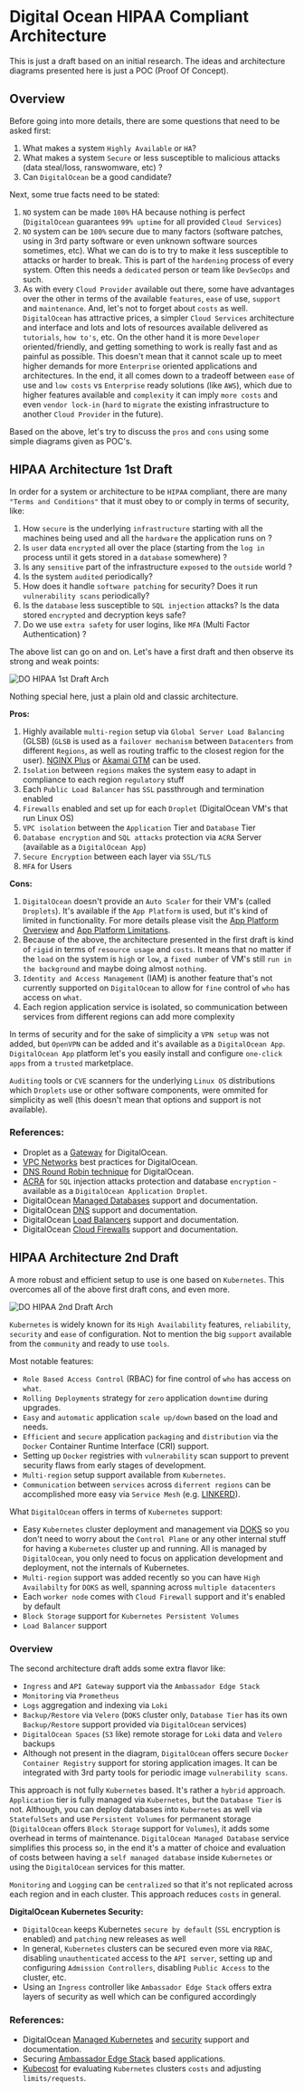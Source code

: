 # Digital Ocean HIPAA Compliant Architecture

This is just a draft based on an initial research. The ideas and architecture diagrams presented here is just a POC (Proof Of Concept).

## Overview

Before going into more details, there are some questions that need to be asked first:

1. What makes a system `Highly Available` or `HA`? 
2. What makes a system `Secure` or less susceptible to malicious attacks (data steal/loss, ranswomware, etc) ?
3. Can `DigitalOcean` be a good candidate?

Next, some true facts need to be stated:

1. `NO` system can be made `100%` HA because nothing is perfect (`DigitalOcean` guarantees `99% uptime` for all provided `Cloud Services`)
2. `NO` system can be `100%` secure due to many factors (software patches, using in 3rd party software or even unknown software sources sometimes, etc). What we can do is to try to make it less susceptible to attacks or harder to break. This is part of the `hardening` process of every system. Often this needs a `dedicated` person or team like `DevSecOps` and such.
3. As with every `Cloud Provider` available out there, some have advantages over the other in terms of the available `features`, `ease` of use, `support` and `maintenance`. And, let's not to forget about `costs` as well. `DigitalOcean` has attractive prices, a simpler `Cloud Services` architecture and interface and lots and lots of resources available delivered as `tutorials`, `how to's`, etc. On the other hand it is more `Developer` oriented/friendly, and getting something to work is really fast and as painful as possible. This doesn't mean that it cannot scale up to meet higher demands for more `Enterprise` oriented applications and architectures. In the end, it all comes down to a tradeoff between `ease` of use and `low costs` vs `Enterprise` ready solutions (like `AWS`), which due to higher features available and `complexity` it can imply `more costs` and even `vendor lock-in` (`hard` to `migrate` the existing infrastructure to another `Cloud Provider` in the future).

Based on the above, let's try to discuss the `pros` and `cons` using some simple diagrams given as POC's.


## HIPAA Architecture 1st Draft

In order for a system or architecture to be `HIPAA` compliant, there are many `"Terms and Conditions"` that it must obey to or comply in terms of security, like:

1. How `secure` is the underlying `infrastructure` starting with all the machines being used and all the `hardware` the application runs on ? 
2. Is `user` data `encrypted` all over the place (starting from the `log in` process until it gets stored in a `database` somewhere) ? 
3. Is any `sensitive` part of the infrastructure `exposed` to the `outside` world ?
4. Is the system `audited` periodically? 
5. How does it handle `software patching` for security? Does it run `vulnerability scans` periodically?
6. Is the `database` less susceptible to `SQL injection` attacks? Is the data stored `encrypted` and decryption keys safe?
7. Do we use `extra safety` for user logins, like `MFA` (Multi Factor Authentication) ?

The above list can go on and on. Let's have a first draft and then observe its strong and weak points:

![DO HIPAA 1st Draft Arch](res/img/do_hipaa_arch_1st.jpg)

Nothing special here, just a plain old and classic architecture.

**Pros:**

1. Highly available `multi-region` setup via `Global Server Load Balancing` (GLSB) (`GLSB` is used as a `failover mechanism` between `Datacenters` from different `Regions`, as well as routing traffic to the closest region for the user). [NGINX Plus](https://www.nginx.com/resources/glossary/global-server-load-balancing/) or [Akamai GTM](https://www.akamai.com/products/global-traffic-management) can be used.
2. `Isolation` between `regions` makes the system easy to adapt in compliance to each region `regulatory` stuff 
3. Each `Public Load Balancer` has `SSL` passthrough and termination enabled
4. `Firewalls` enabled and set up for each `Droplet` (DigitalOcean VM's that run Linux OS)
5. `VPC isolation` between the `Application` Tier and `Database` Tier
6. `Database encryption` and `SQL attacks` protection via `ACRA` Server (available as a `DigitalOcean App`)
7. `Secure Encryption` between each layer via `SSL/TLS`
8. `MFA` for Users

**Cons:**

1. `DigitalOcean` doesn't provide an `Auto Scaler` for their VM's (called `Droplets`). It's available if the `App Platform` is used, but it's kind of limited in functionality. For more details please visit the [App Platform Overview](https://docs.digitalocean.com/products/app-platform) and [App Platform Limitations](https://docs.digitalocean.com/products/app-platform/#limits).
2. Because of the above, the architecture presented in the first draft is kind of `rigid` in terms of `resource usage` and `costs`. It means that no matter if the `load` on the system is `high` or `low`, a `fixed number` of VM's still `run in the background` and maybe doing almost `nothing`.
3. `Identity and Access Management` (IAM) is another feature that's not currently supported on `DigitalOcean` to allow for `fine` control of `who` has access on `what`.
4. Each region application service is isolated, so communication between services from different regions can add more complexity
   
In terms of security and for the sake of simplicity a `VPN setup` was not added, but `OpenVPN` can be added and it's available as a `DigitalOcean App`. `DigitalOcean App` platform let's you easily install and configure `one-click apps` from a `trusted` marketplace. 

`Auditing` tools or `CVE` scanners for the underlying `Linux OS` distributions which `Droplets` use or other software components, were ommited for simplicity as well (this doesn't mean that options and support is not available).

### References:

* Droplet as a [Gateway](https://docs.digitalocean.com/products/networking/vpc/resources/droplet-as-gateway/) for DigitalOcean.
* [VPC Networks](https://docs.digitalocean.com/products/networking/vpc/resources/best-practices/) best practices for DigitalOcean.
* [DNS Round Robin technique](https://www.digitalocean.com/community/tutorials/how-to-configure-dns-round-robin-load-balancing-for-high-availability) for DigitalOcean.
* [ACRA](https://marketplace.digitalocean.com/apps/acra) for `SQL` injection attacks protection and database `encryption` - available as a `DigitalOcean Application Droplet`.
* DigitalOcean [Managed Databases](https://docs.digitalocean.com/products/databases/) support and documentation.
* DigitalOcean [DNS](https://docs.digitalocean.com/products/networking/dns/) support and documentation.
* DigitalOcean [Load Balancers](https://docs.digitalocean.com/products/networking/load-balancers/) support and documentation.
* DigitalOcean [Cloud Firewalls](https://docs.digitalocean.com/products/networking/firewalls/) support and documentation.


## HIPAA Architecture 2nd Draft

A more robust and efficient setup to use is one based on `Kubernetes`. This overcomes all of the above first draft cons, and even more.

![DO HIPAA 2nd Draft Arch](res/img/do_hipaa_arch_2nd.jpg)

`Kubernetes` is widely known for its `High Availability` features, `reliability`, `security` and `ease` of configuration. Not to mention the big `support` available from the `community` and ready to use `tools`.

Most notable features:

* `Role Based Access Control` (RBAC) for fine control of `who` has access on `what`.
* `Rolling Deployments` strategy for `zero` application `downtime` during upgrades.
* `Easy` and `automatic` application `scale up/down` based on the load and needs.
* `Efficient` and `secure` application `packaging` and `distribution` via the `Docker` Container Runtime Interface (CRI) support.
* Setting up `Docker` registries with `vulnerability` scan support to prevent security flaws from early stages of development.
* `Multi-region` setup support available from `Kubernetes`.
* `Communication` between `services` across `diferrent regions` can be accomplished more easy via `Service Mesh` (e.g. [LINKERD](https://linkerd.io)).

What `DigitalOcean` offers in terms of `Kubernetes` support:

* Easy `Kubernetes` cluster deployment and management via [DOKS](https://www.digitalocean.com/products/kubernetes) so you don't need to worry about the `Control Plane` or any other internal stuff for having a `Kubernetes` cluster up and running. All is managed by `DigitalOcean`, you only need to focus on application development and deployment, not the internals of Kubernetes.
* `Multi-region` support was added recently so you can have `High Availabilty` for `DOKS` as well, spanning across `multiple datacenters`
* Each `worker node` comes with `Cloud Firewall` support and it's enabled by default
* `Block Storage` support for `Kubernetes Persistent Volumes`
* `Load Balancer` support

### Overview

The second architecture draft adds some extra flavor like:

* `Ingress` and `API Gateway` support via the  `Ambassador Edge Stack`
* `Monitoring` via `Prometheus`
* `Logs` aggregation and indexing via `Loki`
* `Backup/Restore` via `Velero` (`DOKS` cluster only, `Database Tier` has its own `Backup/Restore` support provided via `DigitalOcean` services)
* `DigitalOcean Spaces` (`S3` like) remote storage for `Loki` data and `Velero` backups
* Although not present in the diagram, `DigitalOcean` offers secure `Docker Container Registry` support for storing application images. It can be integrated with 3rd party tools for periodic image `vulnerability scans`.

This approach is not fully `Kubernetes` based. It's rather a `hybrid` approach. `Application` tier is fully managed via `Kubernetes`, but the `Database Tier` is not. Although, you can deploy databases into `Kubernetes` as well via `StatefulSets` and use `Persistent Volumes` for permanent storage (`DigitalOcean` offers `Block Storage` support for `Volumes`), it adds some overhead in terms of maintenance. `DigitalOcean Managed Database` service simplifies this process so, in the end it's a matter of choice and evaluation of costs between having a `self managed database` inside `Kubernetes` or using the `DigitalOcean` services for this matter.

`Monitoring` and `Logging` can be `centralized` so that it's not replicated across each region and in each cluster. This approach reduces `costs` in general.

**DigitalOcean Kubernetes Security:**

* `DigitalOcean` keeps Kubernetes `secure by default` (`SSL` encryption is enabled) and `patching` new releases as well
* In general, `Kubernetes` clusters can be secured even more via `RBAC`, disabling `unauthenticated` access to the `API server`, setting up and configuring `Admission Controllers`, disabling `Public Access` to the cluster, etc.
* Using an `Ingress` controller like `Ambassador Edge Stack` offers extra layers of security as well which can be configured accordingly

### References:

* DigitalOcean [Managed Kubernetes](https://docs.digitalocean.com/products/kubernetes/) and [security](https://docs.digitalocean.com/products/kubernetes/resources/security/) support and documentation.
* Securing [Ambassador Edge Stack](https://www.getambassador.io/products/edge-stack/api-gateway/security-authentication/) based applications.
* [Kubecost](https://www.kubecost.com) for evaluating `Kubernetes` clusters `costs` and adjusting `limits/requests`.

